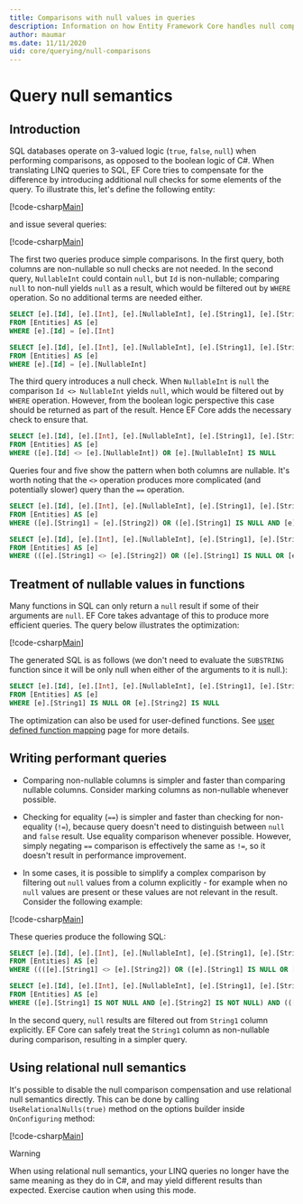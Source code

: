 ```yaml
---
title: Comparisons with null values in queries
description: Information on how Entity Framework Core handles null comparisons in queries 
author: maumar
ms.date: 11/11/2020
uid: core/querying/null-comparisons
---
```

# Query null semantics

## Introduction

SQL databases operate on 3-valued logic (`true`, `false`, `null`) when performing comparisons, as opposed to the boolean logic of C#. When translating LINQ queries to SQL, EF Core tries to compensate for the difference by introducing additional null checks for some elements of the query.
To illustrate this, let's define the following entity:

[!code-csharp[Main](../../../samples/core/Querying/NullSemantics/NullSemanticsEntity.cs#Entity)]

and issue several queries:

[!code-csharp[Main](../../../samples/core/Querying/NullSemantics/Program.cs#BasicExamples)]

The first two queries produce simple comparisons. In the first query, both columns are non-nullable so null checks are not needed. In the second query, `NullableInt` could contain `null`, but `Id` is non-nullable; comparing `null` to non-null yields `null` as a result, which would be filtered out by `WHERE` operation. So no additional terms are needed either.

```sql
SELECT [e].[Id], [e].[Int], [e].[NullableInt], [e].[String1], [e].[String2]
FROM [Entities] AS [e]
WHERE [e].[Id] = [e].[Int]

SELECT [e].[Id], [e].[Int], [e].[NullableInt], [e].[String1], [e].[String2]
FROM [Entities] AS [e]
WHERE [e].[Id] = [e].[NullableInt]
```

The third query introduces a null check. When `NullableInt` is `null` the comparison `Id <> NullableInt` yields `null`, which would be filtered out by `WHERE` operation. However, from the boolean logic perspective this case should be returned as part of the result. Hence EF Core adds the necessary check to ensure that.

```sql
SELECT [e].[Id], [e].[Int], [e].[NullableInt], [e].[String1], [e].[String2]
FROM [Entities] AS [e]
WHERE ([e].[Id] <> [e].[NullableInt]) OR [e].[NullableInt] IS NULL
```

Queries four and five show the pattern when both columns are nullable. It's worth noting that the `<>` operation produces more complicated (and potentially slower) query than the `==` operation.

```sql
SELECT [e].[Id], [e].[Int], [e].[NullableInt], [e].[String1], [e].[String2]
FROM [Entities] AS [e]
WHERE ([e].[String1] = [e].[String2]) OR ([e].[String1] IS NULL AND [e].[String2] IS NULL)

SELECT [e].[Id], [e].[Int], [e].[NullableInt], [e].[String1], [e].[String2]
FROM [Entities] AS [e]
WHERE (([e].[String1] <> [e].[String2]) OR ([e].[String1] IS NULL OR [e].[String2] IS NULL)) AND ([e].[String1] IS NOT NULL OR [e].[String2] IS NOT NULL)
```

## Treatment of nullable values in functions

Many functions in SQL can only return a `null` result if some of their arguments are `null`. EF Core takes advantage of this to produce more efficient queries.
The query below illustrates the optimization:

[!code-csharp[Main](../../../samples/core/Querying/NullSemantics/Program.cs#Functions)]

The generated SQL is as follows (we don't need to evaluate the `SUBSTRING` function since it will be only null when either of the arguments to it is null.):

```sql
SELECT [e].[Id], [e].[Int], [e].[NullableInt], [e].[String1], [e].[String2]
FROM [Entities] AS [e]
WHERE [e].[String1] IS NULL OR [e].[String2] IS NULL
```

The optimization can also be used for user-defined functions. See [user defined function mapping](xref:core/querying/user-defined-function-mapping#configuring-nullability-of-user-defined-function-based-on-its-arguments) page for more details.

## Writing performant queries

- Comparing non-nullable columns is simpler and faster than comparing nullable columns. Consider marking columns as non-nullable whenever possible.

- Checking for equality (`==`) is simpler and faster than checking for non-equality (`!=`), because query doesn't need to distinguish between `null` and `false` result. Use equality comparison whenever possible. However, simply negating `==` comparison is effectively the same as `!=`, so it doesn't result in performance improvement.

- In some cases, it is possible to simplify a complex comparison by filtering out `null` values from a column explicitly - for example when no `null` values are present or these values are not relevant in the result. Consider the following example:

[!code-csharp[Main](../../../samples/core/Querying/NullSemantics/Program.cs#ManualOptimization)]

These queries produce the following SQL:

```sql
SELECT [e].[Id], [e].[Int], [e].[NullableInt], [e].[String1], [e].[String2]
FROM [Entities] AS [e]
WHERE ((([e].[String1] <> [e].[String2]) OR ([e].[String1] IS NULL OR [e].[String2] IS NULL)) AND ([e].[String1] IS NOT NULL OR [e].[String2] IS NOT NULL)) OR ((CAST(LEN([e].[String1]) AS int) = CAST(LEN([e].[String2]) AS int)) OR ([e].[String1] IS NULL AND [e].[String2] IS NULL))

SELECT [e].[Id], [e].[Int], [e].[NullableInt], [e].[String1], [e].[String2]
FROM [Entities] AS [e]
WHERE ([e].[String1] IS NOT NULL AND [e].[String2] IS NOT NULL) AND (([e].[String1] <> [e].[String2]) OR (CAST(LEN([e].[String1]) AS int) = CAST(LEN([e].[String2]) AS int)))
```

In the second query, `null` results are filtered out from `String1` column explicitly. EF Core can safely treat the `String1` column as non-nullable during comparison, resulting in a simpler query.

## Using relational null semantics

It's possible to disable the null comparison compensation and use relational null semantics directly. This can be done by calling `UseRelationalNulls(true)` method on the options builder inside `OnConfiguring` method:

[!code-csharp[Main](../../../samples/core/Querying/NullSemantics/NullSemanticsContext.cs#UseRelationalNulls)]

> [!WARNING]
> When using relational null semantics, your LINQ queries no longer have the same meaning as they do in C#, and may yield different results than expected. Exercise caution when using this mode.
